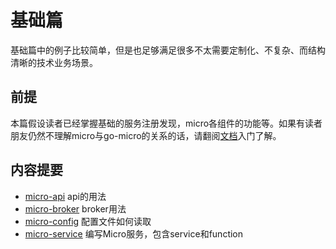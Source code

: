 # 基础篇

基础篇中的例子比较简单，但是也足够满足很多不太需要定制化、不复杂、而结构清晰的技术业务场景。

## 前提

本篇假设读者已经掌握基础的服务注册发现，micro各组件的功能等。如果有读者朋友仍然不理解micro与go-micro的关系的话，请翻阅[文档][文档]入门了解。

## 内容提要

- [micro-api](./micro-api) api的用法
- [micro-broker](./micro-broker) broker用法
- [micro-config](./micro-config) 配置文件如何读取
- [micro-service](./micro-service) 编写Micro服务，包含service和function

[文档]: https://micro.mu/docs/cn/